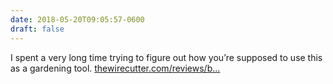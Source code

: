 ```yaml
---
date: 2018-05-20T09:05:57-0600
draft: false
---
```


I spent a very long time trying to figure out how you’re supposed to use this as a gardening tool. [thewirecutter.com/reviews/b…](https://thewirecutter.com/reviews/best-weed-grinder/)

